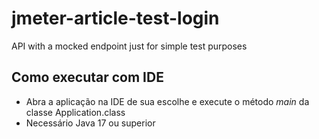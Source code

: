 # jmeter-article-test-login
API with a mocked endpoint just for simple test purposes

## Como executar com IDE

- Abra a aplicação na IDE de sua escolhe e execute o método _main_ da classe Application.class
- Necessário Java 17 ou superior
